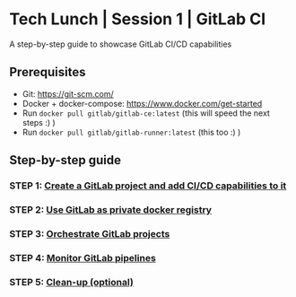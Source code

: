 # Tech Lunch | Session 1 | GitLab CI

A step-by-step guide to showcase GitLab CI/CD capabilities

## Prerequisites

- Git: https://git-scm.com/
- Docker + docker-compose: https://www.docker.com/get-started
- Run `docker pull gitlab/gitlab-ce:latest` (this will speed the next steps :) )
- Run `docker pull gitlab/gitlab-runner:latest` (this too :) )

## Step-by-step guide

### STEP 1: [Create a GitLab project and add CI/CD capabilities to it](docs/STEP_1.md)

### STEP 2: [Use GitLab as private docker registry](docs/STEP_2.md)

### STEP 3: [Orchestrate GitLab projects](docs/STEP_3.md)

### STEP 4: [Monitor GitLab pipelines](docs/STEP_4.md)

### STEP 5: [Clean-up (optional)](docs/STEP_5.md)
